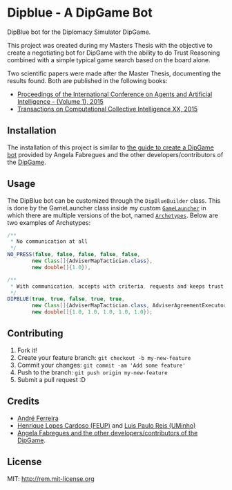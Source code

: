 # Dipblue - A DipGame Bot

DipBlue bot for the Diplomacy Simulator DipGame. 

This project was created during my Masters Thesis with the objective to create a negotiating bot for DipGame with the ability to do Trust Reasoning combined with a simple typical game search based on the board alone. 

Two scientific papers were made after the Master Thesis, documenting the results found. Both are published in the following books:
* [Proceedings of the International Conference on Agents and Artificial Intelligence - (Volume 1), 2015](http://www.scitepress.org/DigitalLibrary/ProceedingsDetails.aspx?ID=OdYcBv99mTw=&t=1)
* [Transactions on Computational Collective Intelligence XX, 2015](http://www.springer.com/gp/book/9783319275420)

## Installation

The installation of this project is similar to [the guide to create a DipGame bot](http://www.dipgame.org/browse/tutorial#CreateBot) provided by Angela Fabregues and the other developers/contributors of the [DipGame](http://www.dipgame.org/).

## Usage

The DipBlue bot can be customized through the `DipBlueBuilder` class. This is done by the GameLauncher class inside my custom [`GameLauncher`](https://github.com/andreferreirav2/dipgame_gamemanager) in which there are multiple versions of the bot, named [`Archetypes`](https://github.com/andreferreirav2/dipgame_gamemanager/blob/master/src/pt/up/fe/mieic/andreferreira/dipblue/game/GameLauncher.java#L181). 
Below are two examples of Archetypes:

```java
/**
 * No communication at all
 */
NO_PRESS(false, false, false, false, false,
        new Class[]{AdviserMapTactician.class},
        new double[]{1.0}),
```

```java
/**
 * With communication, accepts with criteria, requests and keeps trust scores
 */
DIPBLUE(true, true, false, true, true,
        new Class[]{AdviserMapTactician.class, AdviserAgreementExecutor.class, AdviserTeamBuilder.class, AdviserWordKeeper.class},
        new double[]{1.0, 1.0, 1.0, 1.0, 1.0});
```

## Contributing

1. Fork it!
2. Create your feature branch: `git checkout -b my-new-feature`
3. Commit your changes: `git commit -am 'Add some feature'`
4. Push to the branch: `git push origin my-new-feature`
5. Submit a pull request :D

## Credits

* [André Ferreira](https://github.com/andreferreirav2)
*  [Henrique Lopes Cardoso (FEUP)](https://up-pt.academia.edu/HenriqueCardoso) and [Luis Paulo Reis (UMinho)](http://uminho.academia.edu/LuisPauloReis)
* [Angela Fabregues and the other developers/contributors of the DipGame](http://www.dipgame.org/).

## License

MIT: http://rem.mit-license.org